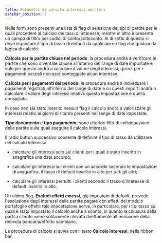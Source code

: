 ```yaml
---
title: Parametri di calcolo interessi moratori
sidebar_position: 3
---
```


Nella form sono presenti una lista di flag di selezione dei tipi di partite per le quali procedere al calcolo dei tassi di interesse, mentre in altro è presente un campo di filtro per codici di conto/sottoconto. Al di sotto di questo si deve impostare il tipo di tasso di default da applicare e i flag che guidano la logica di calcolo:

**Calcola per le partite chiuse nel periodo**: la procedura andrà a verificare le partite che sono diventate chiuse all'interno del range di date impostate e solo per queste andrà a calcolare il valore degli interessi, quindi per i pagamenti parziali non sarà conteggiato alcun interesse;

**Calcola per i pagamenti del periodo**: la procedura andrà a individuare i pagamenti registrati all'interno del range di date e su questi importi andrà a calcolare il valore degli interessi relativi: questa impostazione è quella consigliata.

In caso non sia stato inserito nessun flag il calcolo andrà a valorizzare gli interessi relativi ai giorni di ritardo presenti nel range di date impostate.

**Tipo documento** e **tipo pagamento**: sono ulteriori filtri di individuazione delle partite sulle quali eseguire il calcolo interessi.

Il radio button successivo consente di definire il tipo di tasso da utilizzare nel calcolo interessi:

- calcolare gli interessi solo sui clienti per i quali è stato inserito in anagrafica una data accordo;

- calcolare gli interessi sui clienti con un accordo secondo le impostazioni di anagrafica, il tasso di default inserito in alto per tutti gli altri;

- calcolare gli interessi per tutti i clienti secondo il tasso d'interesse di default inserito in alto.

Un ultimo flag, **Escludi effetti emessi**, già impostato di default, prevede l'esclusione dagli interessi delle partite pagate con effetti del modulo portafoglio effetti: tale impostazione serve, in particolare, per i tipi tasso sui quali è stato impostato il calcolo anche a sconto, in quanto la chiusura della partita cliente viene solitamente rilevata direttamente all'emissione della ricevuta bancaria/effetto cambiario.

La procedura di calcolo si avvia con il tasto **Calcolo interessi**, nella ribbon bar.







